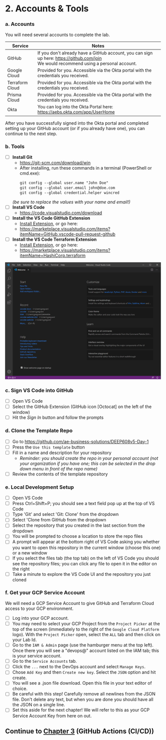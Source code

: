 # 2. Accounts & Tools
### a. Accounts
You will need several accounts to complete the lab.

| Service | Notes |
|--|--|
| GitHub | If you don't already have a GitHub account, you can sign up here: https://github.com/join<br />We would recommend using a personal account. |
| Google Cloud | Provided for you. Accessible via the Okta portal with the credentials you received. |
| Terraform Cloud | Provided for you. Accessible via the Okta portal with the credentials you received. |
| Prisma Cloud | Provided for you. Accessible via the Okta portal with the credentials you received. |
| Okta | You can log into the Okta Portal here: https://aebs.okta.com/app/UserHome |

After you have successfully signed into the Okta portal and completed setting up your GitHub account (or if you already have one), you can continue to the next step.

### b. Tools
 - [ ] **Install Git**
	* https://git-scm.com/download/win
	* After installing, run these commands in a terminal (PowerShell or cmd.exe):
		```
		git config --global user.name "John Doe"
		git config --global user.email john@doe.com
		git config --global credential.helper wincred
		```
	*(be sure to replace the values with your name and email!)*
 - [ ] **Install VS Code**
	* https://code.visualstudio.com/download
 - [ ] **Install the VS Code GitHub Extension**
	* [Install Extension](vscode:extension/GitHub.vscode-pull-request-github), or go here:
	* https://marketplace.visualstudio.com/items?itemName=GitHub.vscode-pull-request-github
 - [ ] **Install the VS Code Terraform Extension**
	* [Install Extension](vscode:extension/hashicorp.terraform), or go here:
	* https://marketplace.visualstudio.com/items?itemName=HashiCorp.terraform

![VS Code](images/VS-Code.png)

### c. Sign VS Code into GitHub
 - [ ] Open VS Code
 - [ ] Select the GitHub Extension (GitHub icon [Octocat] on the left of the window)
 - [ ] Hit the *Sign In* button and follow the prompts

### d. Clone the Template Repo
 - [ ] Go to https://github.com/ae-business-solutions/DEEP608v5-Day-1
 - [ ] Press the `Use this template` button
 - [ ] Fill in a name and description for your repository
	* *Reminder: you should create the repo in your personal account (not your organization if you have one; this can be selected in the drop down menu in front of the repo name)*
 - [ ] Review the contents of the template repository

### e. Local Development Setup
 - [ ] Open VS Code
 - [ ] Press Ctrl+Shift+P; you should see a text field pop up at the top of VS Code
 - [ ] Type 'Git' and select 'Git: Clone' from the dropdown
 - [ ] Select 'Clone from GitHub from the dropdown
 - [ ] Select the repository that you created in the last section from the dropdown
 - [ ] You will be prompted to choose a location to store the repo files
 - [ ] A prompt will appear at the bottom right of VS Code asking you whether you want to open this repository in the current window (choose this one) or a new window
 - [ ] If you select the files tab (the top tab) on the left of VS Code you should see the repository files; you can click any file to open it in the editor on the right
 - [ ] Take a minute to explore the VS Code UI and the repository you just cloned

 ### f. Get your GCP Service Account
 We will need a GCP Service Account to give GitHub and Terraform Cloud access to your GCP environment.

- [ ] Log into your GCP account.
- [ ] You may need to select your GCP Project from the `Project Picker` at the top of the screen (immediately to the right of the `Google Cloud Platform` logo). With the `Project Picker` open, select the `ALL` tab and then click on your Lab Id.
- [ ] Go to the `IAM & Admin` page (use the hamburger menu at the top left). Once there you will see a "devops@" account listed on the IAM tab; this is your service account.
- [ ] Go to the `Service Accounts` tab.
- [ ] Click the `...` next to the DevOps account and select `Manage Keys`.
- [ ] Chose `Add Key` and then `Create new key`. Select the `JSON` option and hit create.
- [ ] You will see a .json file download. Open this file in your text editor of choice.
- [ ] Be careful with this step! Carefully remove all newlines from the JSON file. Don't delete any text, but when you are done you should have all the JSON on a single line.
- [ ] Set this aside for the next chapter! We will refer to this as your GCP Service Account Key from here on out.

 ## Continue to [Chapter 3](chapter3.md) (GitHub Actions (CI/CD))